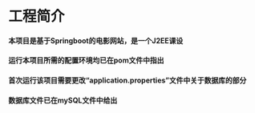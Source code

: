 # 工程简介
#### 本项目是基于Springboot的电影网站，是一个J2EE课设

#### 运行本项目所需的配置环境均已在pom文件中指出

#### 首次运行该项目需要更改“application.properties”文件中关于数据库的部分

#### 数据库文件已在mySQL文件中给出


